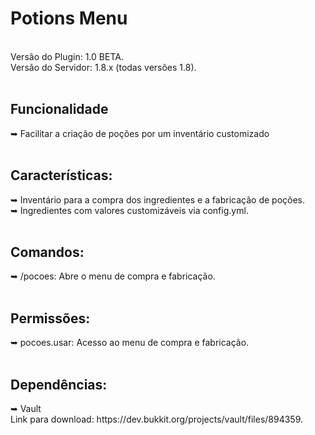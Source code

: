 <h1> Potions Menu </h1> <br/>
Versão do Plugin: 1.0 BETA. <br/>
Versão do Servidor: 1.8.x (todas versões 1.8). <br/> <br/>
<h2> Funcionalidade </h2>
➥ Facilitar a criação de poções por um inventário customizado <br/> <br/>
<h2> Características: </h2>
➥ Inventário para a compra dos ingredientes e a fabricação de poções. <br/>
➥ Ingredientes com valores customizáveis via config.yml. <br/> <br/>
<h2> Comandos: </h2>
➥ /pocoes: Abre o menu de compra e fabricação. <br/> <br/>
<h2> Permissões: </h2>
➥ pocoes.usar: Acesso ao menu de compra e fabricação. <br/> <br/>
<h2>Dependências: </h2>
➥ Vault <br/>
Link para download: https://dev.bukkit.org/projects/vault/files/894359.
